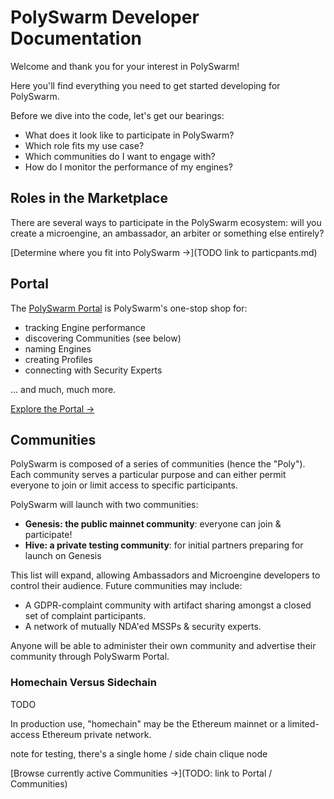 # PolySwarm Developer Documentation

Welcome and thank you for your interest in PolySwarm!

Here you'll find everything you need to get started developing for PolySwarm.

Before we dive into the code, let's get our bearings: 
* What does it look like to participate in PolySwarm? 
* Which role fits my use case? 
* Which communities do I want to engage with?
* How do I monitor the performance of my engines?


## Roles in the Marketplace

There are several ways to participate in the PolySwarm ecosystem: will you create a microengine, an ambassador, an arbiter or something else entirely?

[Determine where you fit into PolySwarm ->](TODO link to particpants.md)


## Portal

The [PolySwarm Portal](https://polyswarm.network) is PolySwarm's one-stop shop for:
* tracking Engine performance
* discovering Communities (see below)
* naming Engines
* creating Profiles
* connecting with Security Experts

... and much, much more.

[Explore the Portal ->](https://polyswarm.network)


## Communities

PolySwarm is composed of a series of communities (hence the "Poly").
Each community serves a particular purpose and can either permit everyone to join or limit access to specific participants.

PolySwarm will launch with two communities:
* **Genesis: the public mainnet community**: everyone can join & participate!
* **Hive: a private testing community**: for initial partners preparing for launch on Genesis

This list will expand, allowing Ambassadors and Microengine developers to control their audience.
Future communities may include:
* A GDPR-complaint community with artifact sharing amongst a closed set of complaint participants.
* A network of mutually NDA'ed MSSPs & security experts.

Anyone will be able to administer their own community and advertise their community through PolySwarm Portal.

### Homechain Versus Sidechain

TODO

In production use, "homechain" may be the Ethereum mainnet or a limited-access Ethereum private network.

note for testing, there's a single home / side chain clique node


[Browse currently active Communities ->](TODO: link to Portal / Communities)


